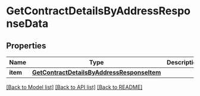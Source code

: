 # GetContractDetailsByAddressResponseData


## Properties
Name | Type | Description | Notes
------------ | ------------- | ------------- | -------------
**item** | [**GetContractDetailsByAddressResponseItem**](GetContractDetailsByAddressResponseItem.md) |  | 

[[Back to Model list]](../README.md#documentation-for-models) [[Back to API list]](../README.md#documentation-for-api-endpoints) [[Back to README]](../README.md)


